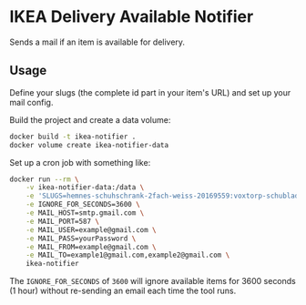 # IKEA Delivery Available Notifier

Sends a mail if an item is available for delivery.

## Usage

Define your slugs (the complete id part in your item's URL) and set up your
mail config.


Build the project and create a data volume:
```bash
docker build -t ikea-notifier .
docker volume create ikea-notifier-data
```

Set up a cron job with something like:
```bash
docker run --rm \
    -v ikea-notifier-data:/data \
    -e 'SLUGS=hemnes-schuhschrank-2fach-weiss-20169559:voxtorp-schubladenfront-dunkelgrau-90454100:hemnes-kommode-mit-6-schubladen-weiss-20374277' \
    -e IGNORE_FOR_SECONDS=3600 \
    -e MAIL_HOST=smtp.gmail.com \
    -e MAIL_PORT=587 \
    -e MAIL_USER=example@gmail.com \
    -e MAIL_PASS=yourPassword \
    -e MAIL_FROM=example@gmail.com \
    -e MAIL_TO=example1@gmail.com,example2@gmail.com \
    ikea-notifier
```

The `IGNORE_FOR_SECONDS` of `3600` will ignore available items for 3600
seconds (1 hour) without re-sending an email each time the tool runs.
